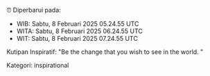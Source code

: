 ⏰ Diperbarui pada:
- WIB: Sabtu, 8 Februari 2025 05.24.55 UTC
- WITA: Sabtu, 8 Februari 2025 06.24.55 UTC
- WIT: Sabtu, 8 Februari 2025 07.24.55 UTC

Kutipan Inspiratif:
"Be the change that you wish to see in the world. "


Kategori: inspirational

